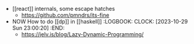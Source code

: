 - [[react]] internals, some escape hatches
	- https://github.com/pmndrs/its-fine
- NOW How to do [[dp]] in [[haskell]]
  :LOGBOOK:
  CLOCK: [2023-10-29 Sun 23:00:20]
  :END:
	- https://jelv.is/blog/Lazy-Dynamic-Programming/